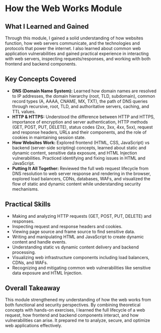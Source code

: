 # How the Web Works Module

## What I Learned and Gained
Through this module, I gained a solid understanding of how websites function, how web servers communicate, and the technologies and protocols that power the internet. I also learned about common web application vulnerabilities and gained practical experience in interacting with web servers, inspecting requests/responses, and working with both frontend and backend components.


## Key Concepts Covered
- **DNS (Domain Name System):** Learned how domain names are resolved to IP addresses, the domain hierarchy (root, TLD, subdomain), common record types (A, AAAA, CNAME, MX, TXT), the path of DNS queries through recursive, root, TLD, and authoritative servers, caching, and TTL values.
- **HTTP & HTTPS:** Understood the difference between HTTP and HTTPS, importance of encryption and server authentication, HTTP methods (GET, POST, PUT, DELETE), status codes (2xx, 3xx, 4xx, 5xx), request and response headers, URLs and their components, and the role of cookies in maintaining session state.
- **How Websites Work:** Explored frontend (HTML, CSS, JavaScript) vs backend (server-side scripting) concepts, learned about static and dynamic content, sensitive data exposure, and HTML Injection vulnerabilities. Practiced identifying and fixing issues in HTML and JavaScript.
- **Putting It All Together:** Reviewed the full web request lifecycle from DNS resolution to web server response and rendering in the browser, explored load balancers, CDNs, databases, WAFs, and visualized the flow of static and dynamic content while understanding security mechanisms.


## Practical Skills
- Making and analyzing HTTP requests (GET, POST, PUT, DELETE) and responses.
- Inspecting request and response headers and cookies.
- Viewing page source and frame source to find sensitive data.
- Writing and manipulating HTML and JavaScript to create dynamic content and handle events.
- Understanding static vs dynamic content delivery and backend processing.
- Visualizing web infrastructure components including load balancers, CDNs, and WAFs.
- Recognizing and mitigating common web vulnerabilities like sensitive data exposure and HTML Injection.


## Overall Takeaway
This module strengthened my understanding of how the web works from both functional and security perspectives. By combining theoretical concepts with hands-on exercises, I learned the full lifecycle of a web request, how frontend and backend components interact, and how vulnerabilities can arise. It prepared me to analyze, secure, and optimize web applications effectively.

